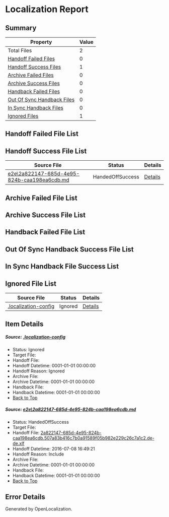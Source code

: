 # <a name='report-top'></a> Localization Report

## Summary
 Property | Value 
 -------- | ----- 
 Total Files | 2
[ Handoff Failed Files ](#handoff-failed-list)| 0
[ Handoff Success Files ](#handoff-success-list)| 1
[ Archive Failed Files ](#archive-failed-list)| 0
[ Archive Success Files ](#archive-success-list)| 0
[ Handback Failed Files ](#handback-failed-list)| 0
[ Out Of Sync Handback Files ](#outofsync-handback-success-list)| 0
[ In Sync Handback Files ](#insync-handback-success-list)| 0
[ Ignored Files ](#ignored-list)| 1

## <a name='handoff-failed-list'></a> Handoff Failed File List

## <a name='handoff-success-list'></a> Handoff Success File List
 Source File | Status | Details 
 ----------- | ------ | ------- 
 [e2e\2a822147-685d-4e95-824b-caa198ea6cdb.md](https://github.com/OpenLocalizationTestOrg/oltest/blob/1c02388b2246dfbf46154d9327b4e1a1029724a9/e2e/2a822147-685d-4e95-824b-caa198ea6cdb.md) | HandedOffSuccess | [Details](#9e609eb6c550e7588e46e7245220feaea9ae88961)

## <a name='archive-failed-list'></a> Archive Failed File List

## <a name='archive-success-list'></a> Archive Success File List

## <a name='handback-failed-list'></a> Handback Failed File List

## <a name='outofsync-handback-success-list'></a> Out Of Sync Handback Success File List

## <a name='insync-handback-success-list'></a> In Sync Handback File Success List

## <a name='ignored-list'></a> Ignored File List
 Source File | Status | Details 
 ----------- | ------ | ------- 
 [.localization-config](https://github.com/OpenLocalizationTestOrg/oltest/blob/1c02388b2246dfbf46154d9327b4e1a1029724a9/.localization-config) | Ignored | [Details](#3d4f252ac210baf56311d7e97dcc2db10974dbd20)

## Item Details
##### <a name='3d4f252ac210baf56311d7e97dcc2db10974dbd20'></a> Source: [.localization-config](https://github.com/OpenLocalizationTestOrg/oltest/blob/1c02388b2246dfbf46154d9327b4e1a1029724a9/.localization-config)
* Status: Ignored
* Target File: 
* Handoff File: 
* Handoff Datetime: 0001-01-01 00:00:00
* Handoff Reason: Ignored
* Archive File: 
* Archive Datetime: 0001-01-01 00:00:00
* Handback File: 
* Handback Datetime: 0001-01-01 00:00:00
* [Back to Top](#report-top)

##### <a name='9e609eb6c550e7588e46e7245220feaea9ae88961'></a> Source: [e2e\2a822147-685d-4e95-824b-caa198ea6cdb.md](https://github.com/OpenLocalizationTestOrg/oltest/blob/1c02388b2246dfbf46154d9327b4e1a1029724a9/e2e/2a822147-685d-4e95-824b-caa198ea6cdb.md)
* Status: HandedOffSuccess
* Target File: 
* Handoff File: [2a822147-685d-4e95-824b-caa198ea6cdb.507a83b416c7b0a91589f05b982e229c26c7a1c2.de-de.xlf](https://github.com/OpenLocalizationTestOrg/olhandoff-e2e/blob/8840a0881b83b920e02d52572c004dcf9ec4e192/ol-handoff/OpenLocalizationTestOrg/oltest-dede-fly/ci/ht/2a822147-685d-4e95-824b-caa198ea6cdb.507a83b416c7b0a91589f05b982e229c26c7a1c2.de-de.xlf)
* Handoff Datetime: 2016-07-08 16:49:21
* Handoff Reason: Include
* Archive File: 
* Archive Datetime: 0001-01-01 00:00:00
* Handback File: 
* Handback Datetime: 0001-01-01 00:00:00
* [Back to Top](#report-top)


## Error Details

Generated by OpenLocalization.
